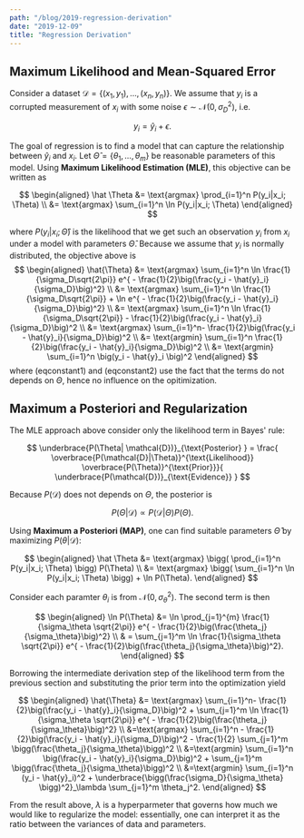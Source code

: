 ```yaml
---
path: "/blog/2019-regression-derivation"
date: "2019-12-09"
title: "Regression Derivation"
---
```


## Maximum Likelihood and Mean-Squared Error
Consider a dataset $\mathcal{D} = \{(x_1, y_1), \dots, (x_n, y_n)\}$. We assume that $y_i$ is a corrupted measurement of $x_i$ with some noise $\epsilon \sim \mathcal{N}(0, \sigma_D^2)$, i.e.

$$
y_i = \hat{y}_i + \epsilon.
$$

The goal of regression is to find a model that can capture the relationship between $\hat{y}_i$  and $x_i$. Let $\hat \Theta = \{\theta_1, \dots,\theta_m \}$ be reasonable parameters of this model. Using **Maximum Likelihood Estimation (MLE)**, this objective can be written as 

$$
\begin{aligned}
\hat \Theta &= \text{argmax} \prod_{i=1}^n P(y_i|x_i; \Theta)  \\
&= \text{argmax} \sum_{i=1}^n \ln P(y_i|x_i; \Theta)
\end{aligned}
$$

where $P(y_i|x_i; \hat \Theta)$ is the likelihood that we get such an observation $y_i$ from $x_i$ under a model with parameters $\hat \Theta$. Because we assume that $y_i$ is normally distributed, the objective above is 
$$
\begin{aligned}
\hat{\Theta} &= \text{argmax} \sum_{i=1}^n \ln \frac{1}{\sigma_D\sqrt{2\pi}} e^{ - \frac{1}{2}\big(\frac{y_i - \hat{y}_i}{\sigma_D}\big)^2} \\
&= \text{argmax} \sum_{i=1}^n \ln \frac{1}{\sigma_D\sqrt{2\pi}} + \ln e^{ - \frac{1}{2}\big(\frac{y_i - \hat{y}_i}{\sigma_D}\big)^2} \\
&= \text{argmax} \sum_{i=1}^n \ln \frac{1}{\sigma_D\sqrt{2\pi}}  - \frac{1}{2}\big(\frac{y_i - \hat{y}_i}{\sigma_D}\big)^2 \\
&= \text{argmax} \sum_{i=1}^n- \frac{1}{2}\big(\frac{y_i - \hat{y}_i}{\sigma_D}\big)^2    \\
&= \text{argmin} \sum_{i=1}^n  \frac{1}{2}\big(\frac{y_i - \hat{y}_i}{\sigma_D}\big)^2 \\
&= \text{argmin} \sum_{i=1}^n  \big(y_i - \hat{y}_i \big)^2
\end{aligned}
$$
where (eqconstant1) and (eqconstant2) use the fact that the terms do not depends on $\Theta$, hence no influence on the opitimization.

## Maximum a Posteriori and Regularization
The MLE approach above consider only the likelihood term in Bayes' rule:

$$
\underbrace{P(\Theta| \mathcal{D})}_{\text{Posterior} } = \frac{ \overbrace{P(\mathcal{D}|\Theta)}^{\text{Likelihood}} \overbrace{P(\Theta)}^{\text{Prior}}}{ \underbrace{P(\mathcal{D})}_{\text{Evidence}} }
$$

Because $P(\mathcal{D})$ does not depends on $\Theta$, the posterior is 

$$
P(\Theta| \mathcal{D}) \propto  P(\mathcal{D}|\Theta) P(\Theta).
$$

Using **Maximum a Posteriori (MAP)**, one can find suitable parameters $\hat{\Theta}$ by maximizing $P(\theta|\mathcal{D})$:

$$
\begin{aligned}
\hat \Theta &= \text{argmax} \bigg( \prod_{i=1}^n P(y_i|x_i; \Theta) \bigg) P(\Theta)  \\
&= \text{argmax} \bigg( \sum_{i=1}^n \ln P(y_i|x_i; \Theta) \bigg) +  \ln P(\Theta).
\end{aligned}
$$

Consider each paramter $\theta_i$ is from $\mathcal{N}(0, \sigma_{\theta}^2)$. The second term is then

$$
\begin{aligned}
\ln P(\Theta) &= \ln \prod_{j=1}^{m}  \frac{1}{\sigma_\theta \sqrt{2\pi}} e^{ - \frac{1}{2}\big(\frac{\theta_j}{\sigma_\theta}\big)^2}  \\
& = \sum_{j=1}^m \ln \frac{1}{\sigma_\theta \sqrt{2\pi}} e^{ - \frac{1}{2}\big(\frac{\theta_j}{\sigma_\theta}\big)^2}. 
\end{aligned}
$$

Borrowing the intermediate derivation step of the likelihood term from the previous section and substituting the prior term into the optimization yield

$$
\begin{aligned}
\hat{\Theta} &= \text{argmax} \sum_{i=1}^n- \frac{1}{2}\big(\frac{y_i - \hat{y}_i}{\sigma_D}\big)^2 + \sum_{j=1}^m \ln \frac{1}{\sigma_\theta \sqrt{2\pi}} e^{ - \frac{1}{2}\big(\frac{\theta_j}{\sigma_\theta}\big)^2} \\
&=\text{argmax} \sum_{i=1}^n - \frac{1}{2}\big(\frac{y_i - \hat{y}_i}{\sigma_D}\big)^2 - \frac{1}{2} \sum_{j=1}^m \bigg(\frac{\theta_j}{\sigma_\theta}\bigg)^2 \\
&=\text{argmin} \sum_{i=1}^n \big(\frac{y_i - \hat{y}_i}{\sigma_D}\big)^2 + \sum_{j=1}^m \bigg(\frac{\theta_j}{\sigma_\theta}\bigg)^2 \\
&=\text{argmin} \sum_{i=1}^n (y_i - \hat{y}_i)^2 + \underbrace{\bigg(\frac{\sigma_D}{\sigma_\theta} \bigg)^2}_\lambda  \sum_{j=1}^m \theta_j^2.
\end{aligned}
$$

From the result above, $\lambda$ is a hyperparmeter that governs how much we would like to regularize the model: essentially, one can interpret it as the ratio between the variances of data and parameters.
